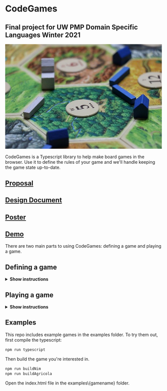 # CodeGames
## Final project for UW PMP Domain Specific Languages Winter 2021
![Settlers](game-340574_640.jpg)

CodeGames is a Typescript library to help make board games in the browser. Use it to define the rules of your game and we'll handle keeping the game state up-to-date.
## [Proposal](https://docs.google.com/document/d/1GV2r5wCsTPgOj_3APRqeA7JzegAeTDoaa3FoW-ncBpg/edit)  
## [Design Document](https://docs.google.com/document/d/17f2Ny1IawnVOAPdgZp6RzV-M-mB4pg23ZUP8Hmj_LJE/edit?usp=sharing)
## [Poster](https://drive.google.com/file/d/1fvimcJ37YoAVz3Cokm352s_m3ailQcdx/view?usp=sharing)
## [Demo](Demo.mp4)

There are two main parts to using CodeGames: defining a game and playing a game.
## Defining a game
<details><summary><b>Show instructions</b></summary>
The first step to using the library is to define the <b>game</b>. A game at minimum needs a <b>name</b>, a number of <b>players</b> and a number of <b>moves</b>. Games can also have <b>phases</b>. Some moves are only availble during  certain phases. For example, there could be one phase where players draw cards and another phase where players play cards from their hand.

Start by defining your game player. If you don't need any special state for your player, you can simply use the provided ````GamePlayer````. However, you will probably want to hold some information, such as number of coins or a hand of cards.
````
class MyPlayer extends GamePlayer {
    constructor() {
        this.coins = 0;
        this.cards = [];
    }
    ...
}
````
Now create some moves. Your move should be a class that extends the provided ````GameMove```` class. There are various lifecycle hooks that you can use, such as ````onTurnStart```` and ````onTurnEnd````. At minimum, you need to define ````onMoveTaken````, which will get called when a player takes this move. Nearly all lifecycle methods you define using the library will be provided a GameContext object as the first argument. The gameContext object contains information such as the current player and any other custom state you set on the game. ````onMoveTaken```` can also taken any number of custom arguments after the context. 

For example, let's say one move is take coins. It starts with one coin and every turn it gains another coin. 
````
class MyMove extends GameMove {
    constructor() {
        super("MyMove"); // give it a name
        this.coins = 1;
    }

    onTurnStart(ctx) {
        this.coins += 1; // add a coin at the beginning of every turn
    }

    onMoveTaken(ctx) {
        let currentPlayer = ctx.getCurrentPlayer();
        currentPlayer.coins += this.coins;
        this.coins = 0;
    }
}
````

Moves are organized into phases. To create a phase, extend the ````GamePhase```` class. Like ````GameMove```` there are various hooks you can define on the phase, such as ````setup````, ````postPhase````, ````onTurnStart```` and ````onTurnEnd````. At minimum you need to define the list of moves available.
````
class MyPhase extends GamePhase {
    constructor() {
        super("MyPhase");
        this.moves = [new MyMove()];
    }

    getMoves() {
        return this.moves;
    }
}
````

We have now covered the main building blocks for a game and we're ready to put everything together:
``` 
Game g = new Game("CodeGames"); // give it a name
g.hasPlayers(2,4) // define the min and max number of players 
```

The game object itself also allows you to define some useful callbacks:
````
g.addSetup((ctx) => ...); // callback called when the game starts
g.endIf(ctx) => ...); // callback called to see if the game should end
g.onGameEnd((ctx) => ...); // callback called when the game ends.
````
</details>

## Playing a game
<details><summary><b>Show instructions</b></summary>
Now that the game is defined, you're ready to play. Create a new <b>GameClient</b>, passing in the name of the game. Add your players and start.

````
GameClient cg = new GameClient("CodeGames");
cg.addPlayer(player1);
cg.addPlayer(player2);
cg.start();
````
At this point, the game is ready to receive moves.

````
let moves = cg.moves; // get a list of moves
cg.makeMove("MyMove"); // make a move. 
// If the move takes parameters, you can pass them in here after the name.
````

The library provides a debug view so you can test out your game before making any UI. In your html file, provide the following markup:

````
    <div id="moves">
        <!-- we will put here a button for each available move. 
        clicking the button will trigger the move -->
    </div>
    <pre id="debug">
        <!-- we will put here the game state -->
    </pre>
````
</details>

## Examples
This repo includes example games in the examples folder. To try them out, first compile the typescript:
````
npm run typescript
````
Then build the game you're interested in.
````
npm run buildNim
npm run buildAgricola
````
Open the index.html file in the examples\\{gamename} folder.
